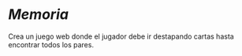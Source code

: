 # **_Memoria_**

Crea un juego web donde el jugador debe ir destapando cartas hasta encontrar todos los pares.
